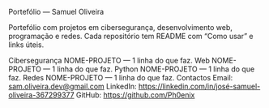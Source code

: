Portefólio — Samuel Oliveira






Portefólio com projetos em cibersegurança, desenvolvimento web, programação e redes. Cada repositório tem README com “Como usar” e links úteis.

Cibersegurança
NOME-PROJETO — 1 linha do que faz.
Web
NOME-PROJETO — 1 linha do que faz.
Python
NOME-PROJETO — 1 linha do que faz.
Redes
NOME-PROJETO — 1 linha do que faz.
Contactos
Email: sam.oliveira.dev@gmail.com
LinkedIn: https://linkedin.com/in/josé-samuel-oliveira-367299377
GitHub: https://github.com/Ph0enix
